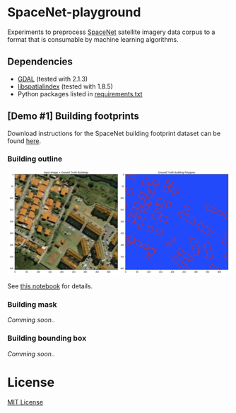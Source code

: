 # SpaceNet-playground
Experiments to preprocess [SpaceNet](http://explore.digitalglobe.com/spacenet) satellite imagery data corpus to a format that is consumable by machine learning algorithms.

## Dependencies

- [GDAL](http://www.gdal.org/) (tested with 2.1.3)
- [libspatialindex](http://libspatialindex.github.io/) (tested with 1.8.5)
- Python packages listed in [requirements.txt](requirements.txt)

## [Demo #1] Building footprints

Download instructions for the SpaceNet building footprint dataset can be 
found [here](https://github.com/SpaceNetChallenge/utilities/tree/master/content/download_instructions).

### Building outline

<img src="contents/building_outline.png" />

See [this notebook](src/building/plot_truth_coords.ipynb) for details.

### Building mask

*Comming soon..*

### Building bounding box

*Comming soon..*

# License

[MIT License](LICENSE)
